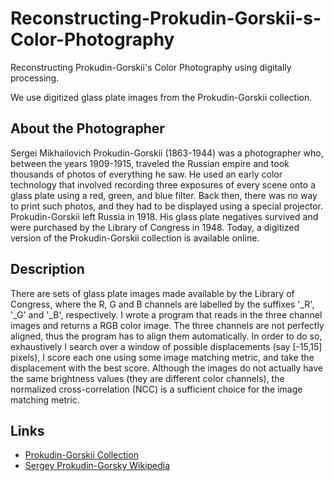 # Reconstructing-Prokudin-Gorskii-s-Color-Photography
Reconstructing Prokudin-Gorskii's Color Photography using digitally processing.

We use digitized glass plate images from the Prokudin-Gorskii collection.

## About the Photographer
Sergei Mikhailovich Prokudin-Gorskii (1863-1944) was a photographer who, between the years 1909-1915, traveled the Russian empire and took thousands of photos of everything he saw. He used an early color technology that involved recording three exposures of every scene onto a glass plate using a red, green, and blue filter. Back then, there was no way to print such photos, and they had to be displayed using a special projector. Prokudin-Gorskii left Russia in 1918. His glass plate negatives survived and were purchased by the Library of Congress in 1948. Today, a digitized version of the Prokudin-Gorskii collection is available online.

## Description
There are sets of glass plate images made available by the Library of Congress, where the R, G and B channels are labelled by the suffixes '_R', '_G' and '_B', respectively. I wrote a program that reads in the three channel images and returns a RGB color image. The three channels are not perfectly aligned, thus the program has to align them automatically. In order to do so, exhaustively I search over a window of possible displacements (say [-15,15] pixels), I score each one using some image matching metric, and take the displacement with the best score. Although the images do not actually have the same brightness values (they are different color channels), the normalized cross-correlation (NCC) is a sufficient choice for the image matching metric.

## Links
* [Prokudin-Gorskii Collection](https://www.loc.gov/collections/prokudin-gorskii/?st=list&c=150)
* [Sergey Prokudin-Gorsky Wikipedia](https://en.wikipedia.org/wiki/Sergey_Prokudin-Gorsky#Gallery)
